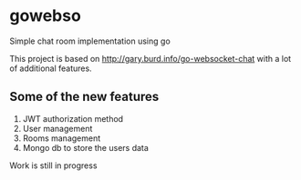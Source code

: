 gowebso
=======

Simple chat room implementation using go

This project is based on http://gary.burd.info/go-websocket-chat with a lot of additional features.

Some of the new features
------------------------
1. JWT authorization method
2. User management
3. Rooms management
4. Mongo db to store the users data


Work is still in progress
